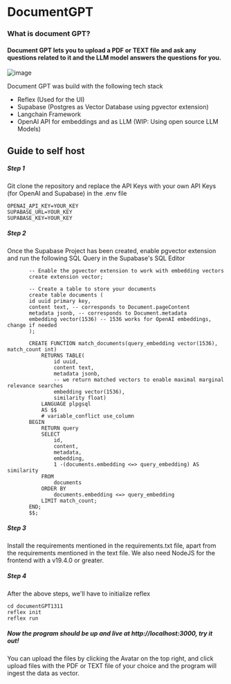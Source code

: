 # DocumentGPT

### What is document GPT?
#### Document GPT lets you to upload a PDF or TEXT file and ask any questions related to it and the LLM model answers the questions for you.
![image](https://github.com/PraghadeeshLife/documentGPT1311/assets/102030901/92cd7fcb-3b92-47c4-bd22-e48aeeee4efc)

Document GPT was build with the following tech stack
- Reflex (Used for the UI)
- Supabase (Postgres as Vector Database using pgvector extension)
- Langchain Framework
- OpenAI API for embeddings and as LLM (WIP: Using open source LLM Models)

## Guide to self host
##### Step 1
Git clone the repository and replace the API Keys with your own API Keys (for OpenAI and Supabase) in the .env file
```
OPENAI_API_KEY=YOUR_KEY
SUPABASE_URL=YOUR_KEY
SUPABASE_KEY=YOUR_KEY
```

##### Step 2
Once the Supabase Project has been created, enable pgvector extension and run the following SQL Query in the Supabase's SQL Editor
```
       -- Enable the pgvector extension to work with embedding vectors
       create extension vector;

       -- Create a table to store your documents
       create table documents (
       id uuid primary key,
       content text, -- corresponds to Document.pageContent
       metadata jsonb, -- corresponds to Document.metadata
       embedding vector(1536) -- 1536 works for OpenAI embeddings, change if needed
       );

       CREATE FUNCTION match_documents(query_embedding vector(1536), match_count int)
           RETURNS TABLE(
               id uuid,
               content text,
               metadata jsonb,
               -- we return matched vectors to enable maximal marginal relevance searches
               embedding vector(1536),
               similarity float)
           LANGUAGE plpgsql
           AS $$
           # variable_conflict use_column
       BEGIN
           RETURN query
           SELECT
               id,
               content,
               metadata,
               embedding,
               1 -(documents.embedding <=> query_embedding) AS similarity
           FROM
               documents
           ORDER BY
               documents.embedding <=> query_embedding
           LIMIT match_count;
       END;
       $$;
```

##### Step 3
Install the requirements mentioned in the requirements.txt file, apart from the requirements mentioned in the text file. We also need NodeJS for the frontend with a v19.4.0 or greater.

##### Step 4
After the above steps, we'll have to initialize reflex
```
cd documentGPT1311
reflex init
reflex run
```

##### Now the program should be up and live at http://localhost:3000, try it out!

You can upload the files by clicking the Avatar on the top right, and click upload files with the PDF or TEXT file of your choice and the program will ingest the data as vector.
